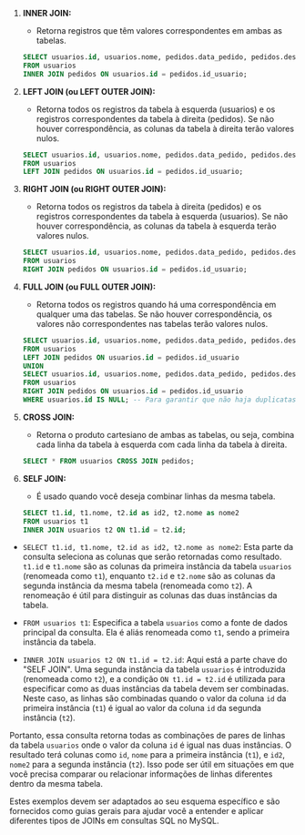 

1. **INNER JOIN:**
   - Retorna registros que têm valores correspondentes em ambas as tabelas.

   ```sql
   SELECT usuarios.id, usuarios.nome, pedidos.data_pedido, pedidos.descricao_produto, pedidos.quantidade
   FROM usuarios
   INNER JOIN pedidos ON usuarios.id = pedidos.id_usuario;
   ```

2. **LEFT JOIN (ou LEFT OUTER JOIN):**
   - Retorna todos os registros da tabela à esquerda (usuarios) e os registros correspondentes da tabela à direita (pedidos). Se não houver correspondência, as colunas da tabela à direita terão valores nulos.

   ```sql
   SELECT usuarios.id, usuarios.nome, pedidos.data_pedido, pedidos.descricao_produto, pedidos.quantidade
   FROM usuarios
   LEFT JOIN pedidos ON usuarios.id = pedidos.id_usuario;
   ```

3. **RIGHT JOIN (ou RIGHT OUTER JOIN):**
   - Retorna todos os registros da tabela à direita (pedidos) e os registros correspondentes da tabela à esquerda (usuarios). Se não houver correspondência, as colunas da tabela à esquerda terão valores nulos.

   ```sql
   SELECT usuarios.id, usuarios.nome, pedidos.data_pedido, pedidos.descricao_produto, pedidos.quantidade
   FROM usuarios
   RIGHT JOIN pedidos ON usuarios.id = pedidos.id_usuario;
   ```

4. **FULL JOIN (ou FULL OUTER JOIN):**
   - Retorna todos os registros quando há uma correspondência em qualquer uma das tabelas. Se não houver correspondência, os valores não correspondentes nas tabelas terão valores nulos.

   ```sql
   SELECT usuarios.id, usuarios.nome, pedidos.data_pedido, pedidos.descricao_produto, pedidos.quantidade
   FROM usuarios
   LEFT JOIN pedidos ON usuarios.id = pedidos.id_usuario
   UNION
   SELECT usuarios.id, usuarios.nome, pedidos.data_pedido, pedidos.descricao_produto, pedidos.quantidade
   FROM usuarios
   RIGHT JOIN pedidos ON usuarios.id = pedidos.id_usuario
   WHERE usuarios.id IS NULL; -- Para garantir que não haja duplicatas
   ```

5. **CROSS JOIN:**
   - Retorna o produto cartesiano de ambas as tabelas, ou seja, combina cada linha da tabela à esquerda com cada linha da tabela à direita.

   ```sql
   SELECT * FROM usuarios CROSS JOIN pedidos;
   ```

6. **SELF JOIN:**
   - É usado quando você deseja combinar linhas da mesma tabela.

   ```sql
   SELECT t1.id, t1.nome, t2.id as id2, t2.nome as nome2
   FROM usuarios t1
   INNER JOIN usuarios t2 ON t1.id = t2.id;
   ```


- `SELECT t1.id, t1.nome, t2.id as id2, t2.nome as nome2`: Esta parte da consulta seleciona as colunas que serão retornadas como resultado. `t1.id` e `t1.nome` são as colunas da primeira instância da tabela `usuarios` (renomeada como `t1`), enquanto `t2.id` e `t2.nome` são as colunas da segunda instância da mesma tabela (renomeada como `t2`). A renomeação é útil para distinguir as colunas das duas instâncias da tabela.

- `FROM usuarios t1`: Especifica a tabela `usuarios` como a fonte de dados principal da consulta. Ela é aliás renomeada como `t1`, sendo a primeira instância da tabela.

- `INNER JOIN usuarios t2 ON t1.id = t2.id`: Aqui está a parte chave do "SELF JOIN". Uma segunda instância da tabela `usuarios` é introduzida (renomeada como `t2`), e a condição `ON t1.id = t2.id` é utilizada para especificar como as duas instâncias da tabela devem ser combinadas. Neste caso, as linhas são combinadas quando o valor da coluna `id` da primeira instância (`t1`) é igual ao valor da coluna `id` da segunda instância (`t2`).

Portanto, essa consulta retorna todas as combinações de pares de linhas da tabela `usuarios` onde o valor da coluna `id` é igual nas duas instâncias. O resultado terá colunas como `id`, `nome` para a primeira instância (`t1`), e `id2`, `nome2` para a segunda instância (`t2`). Isso pode ser útil em situações em que você precisa comparar ou relacionar informações de linhas diferentes dentro da mesma tabela.

Estes exemplos devem ser adaptados ao seu esquema específico e são fornecidos como guias gerais para ajudar você a entender e aplicar diferentes tipos de JOINs em consultas SQL no MySQL.